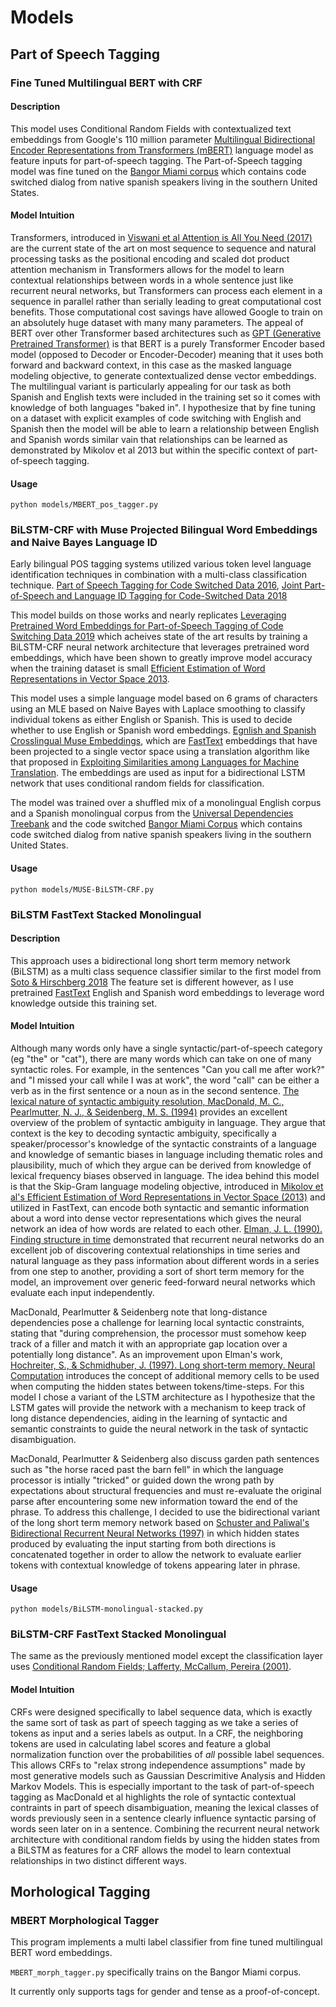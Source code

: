 #  Models

## Part of Speech Tagging

### Fine Tuned Multilingual BERT with CRF

#### Description

This model uses Conditional Random Fields with contextualized text embeddings from Google's 110 million parameter [Multilingual Bidirectional Encoder Representations from Transformers (mBERT)](https://arxiv.org/abs/1810.04805) language model as feature inputs for part-of-speech tagging. The Part-of-Speech tagging model was fine tuned on the [Bangor Miami corpus](http://bangortalk.org.uk/speakers.php?c=miami) which contains code switched dialog from native spanish speakers living in the southern United States.

#### Model Intuition

Transformers, introduced in [Viswani et al Attention is All You Need (2017)](https://arxiv.org/abs/1706.03762) are the current state of the art on most sequence to sequence and natural processing tasks as the positional encoding and scaled dot product attention mechanism in Transformers allows for the model to learn contextual relationships between words in a whole sentence just like recurrent neural networks, but Transformers can process each element in a sequence in parallel rather than serially leading to great computational cost benefits. Those computational cost savings have allowed Google to train on an absolutely huge dataset with many many parameters. The appeal of BERT over other Transformer based architectures such as [GPT (Generative Pretrained Transformer)](https://cdn.openai.com/research-covers/language-unsupervised/language_understanding_paper.pdf) is that BERT is a purely Transformer Encoder based model (opposed to Decoder or Encoder-Decoder) meaning that it uses both forward and backward context, in this case as the masked language modeling objective, to generate contextualized dense vector embeddings. The multilingual variant is particularly appealing for our task as both Spanish and English texts were included in the training set so it comes with knowledge of both languages "baked in". I hypothesize that by fine tuning on a dataset with explicit examples of code switching with English and Spanish then the model will be able to learn a relationship between English and Spanish words similar vain that relationships can be learned as demonstrated by Mikolov et al 2013 but within the specific context of part-of-speech tagging.

#### Usage

`python models/MBERT_pos_tagger.py`

### BiLSTM-CRF with Muse Projected Bilingual Word Embeddings and Naive Bayes Language ID

Early bilingual POS tagging systems utilized various token level language identification techniques in combination with a multi-class classification technique. [Part of Speech Tagging for Code Switched Data 2016](https://arxiv.org/pdf/1909.13006.pdf), [Joint Part-of-Speech and Language ID Tagging for Code-Switched Data 2018](https://aclanthology.org/W18-3201/)

This model builds on those works and nearly replicates [Leveraging Pretrained Word Embeddings for Part-of-Speech Tagging of Code Switching Data 2019](https://aclanthology.org/W19-1410/) which acheives state of the art results by training a BiLSTM-CRF neural network architecture that leverages pretrained word embeddings, which have been shown to greatly improve model accuracy when the training dataset is small [Efficient Estimation of Word Representations in
Vector Space 2013](https://arxiv.org/pdf/1309.4168.pdf).

This model uses a simple language model based on 6 grams of characters using an MLE based on Naive Bayes with Laplace smoothing to classify individual tokens as either English or Spanish.
This is used to decide whether to use English or Spanish word embeddings. [Egnlish and Spanish Crosslingual Muse Embeddings](https://github.com/facebookresearch/MUSE), which are [FastText](https://arxiv.org/abs/1607.04606) embeddings that have been projected to a single vector space using a translation algorithm like that proposed in [Exploiting Similarities among Languages for Machine Translation](https://arxiv.org/pdf/1309.4168.pdf).
The embeddings are used as input for a bidirectional LSTM network that uses conditional random fields for classification.

The model was trained over a shuffled mix of a monolingual English corpus and a Spanish monolingual corpus from the [Universal Dependencies Treebank](https://github.com/UniversalDependencies) and the code switched [Bangor Miami Corpus](http://bangortalk.org.uk/speakers.php?c=miami) which contains code switched dialog from native spanish speakers living in the southern United States.

#### Usage

`python models/MUSE-BiLSTM-CRF.py`


### BiLSTM FastText Stacked Monolingual

#### Description
This approach uses a bidirectional long short term memory network (BiLSTM) as a multi class sequence classifier similar to the first model from [Soto & Hirschberg 2018](https://aclanthology.org/W18-3201/)
The feature set is different however, as I use pretrained [FastText](https://arxiv.org/abs/1607.04606) English and Spanish word embeddings to leverage word knowledge outside this training set.


#### Model Intuition

Although many words only have a single syntactic/part-of-speech category (eg "the" or "cat"), there are many words which can take on one of many syntactic roles. For example, in the sentences "Can you call me after work?" and "I missed your call while I was at work", the word "call" can be either a verb as in the first sentence or a noun as in the second sentence. [The lexical nature of syntactic ambiguity resolution, MacDonald, M. C., Pearlmutter, N. J., & Seidenberg, M. S. (1994)](https://pubmed.ncbi.nlm.nih.gov/7984711/) provides an excellent overview of the problem of syntactic ambiguity in language. They argue that context is the key to decoding syntactic ambiguity, specifically a speaker/processor's knowledge of the syntactic constraints of a language and knowledge of semantic biases in language including thematic roles and plausibility, much of which they argue can be derived from knowledge of lexical frequency biases observed in language. The idea behind this model is that the Skip-Gram language modeling objective, introduced in [Mikolov et al's Efficient Estimation of Word Representations in Vector Space (2013)](https://arxiv.org/pdf/1309.4168.pdf) and utilized in FastText, can encode both syntactic and semantic information about a word into dense vector representations which gives the neural network an idea of how words are related to each other. [Elman, J. L. (1990). Finding structure in time](https://onlinelibrary.wiley.com/doi/abs/10.1207/s15516709cog1402_1) demonstrated that recurrent neural networks do an excellent job of discovering contextual relationships in time series and natural language as they pass information about different words in a series from one step to another, providing a sort of short term memory for the model, an improvement over generic feed-forward neural networks which evaluate each input independently.

MacDonald, Pearlmutter & Seidenberg note that long-distance dependencies pose a challenge for learning local syntactic constraints, stating that "during comprehension, the processor must somehow keep track of a filler and match it with an appropriate gap location over a potentially long distance". As an improvement upon Elman's work, [Hochreiter, S., & Schmidhuber, J. (1997). Long short-term memory. Neural Computation](https://dl.acm.org/doi/10.1162/neco.1997.9.8.1735) introduces the concept of additional memory cells to be used when computing the hidden states between tokens/time-steps. 
For this model I chose a variant of the LSTM architecture as I hypothesize that the LSTM gates will provide the network with a mechanism to keep track of long distance dependencies, aiding in the learning of syntactic and semantic constraints to guide the neural network in the task of syntactic disambiguation.

MacDonald, Pearlmutter & Seidenberg also discuss garden path sentences such as "the horse raced past the barn fell" in which the language processor is intially "tricked" or guided down the wrong path by expectations about structural frequencies and must re-evaluate the original parse after encountering some new information toward the end of the phrase. To address this challenge, I decided to use the bidirectional variant of the long short term memory network based on [Schuster and Paliwal's Bidirectional Recurrent Neural Networks (1997)](https://ieeexplore.ieee.org/document/650093) in which hidden states produced by evaluating the input starting from both directions is concatenated together in order to allow the network to evaluate earlier tokens with contextual knowledge of tokens appearing later in phrase.

#### Usage

`python models/BiLSTM-monolingual-stacked.py`

### BiLSTM-CRF FastText Stacked Monolingual

The same as the previously mentioned model except the classification layer uses [Conditional Random Fields; Lafferty, McCallum, Pereira (2001)](https://repository.upenn.edu/cgi/viewcontent.cgi?article=1162&context=cis_papers).

#### Model Intuition

CRFs were designed specifically to label sequence data, which is exactly the same sort of task as part of speech tagging as we take a series of tokens as input and a series labels as output. In a CRF, the neighboring tokens are used in calculating label scores and feature a global normalization function over the probabilities of *all* possible label sequences. This allows CRFs to "relax strong independence assumptions" made by most generative models such as Gaussian Descrimitive Analysis and Hidden Markov Models. This is especially important to the task of part-of-speech tagging as MacDonald et al highlights the role of syntactic contextual contraints in part of speech disambiguation, meaning the lexical classes of words previously seen in a sentence clearly influence syntactic parsing of words seen later on in a sentence. Combining the recurrent neural network architecture with conditional random fields by using the hidden states from a BiLSTM as features for a CRF allows the model to learn contextual relationships in two distinct different ways.

## Morhological Tagging

### MBERT Morphological Tagger

This program implements a multi label classifier from fine tuned multilingual BERT word embeddings.

`MBERT_morph_tagger.py` specifically trains on the Bangor Miami corpus.

It currently only supports tags for gender and tense as a proof-of-concept.